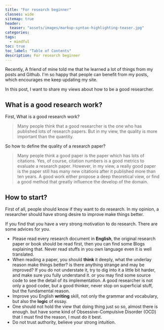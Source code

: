 ```yaml
---
title: "For research beginner"
classes: wide
sitemap: true
header:
  teaser: "assets/images/markup-syntax-highlighting-teaser.jpg"
categories:
tags:
  - mindful
toc: true
toc_label: "Table of Contents"
description: For research beginner
---
```


Recently, A friend of mine told me that he learned a lot of things from my posts and Github. I'm so happy that people can benefit from my posts, which encourages me keep updating my site.

In this post, I want to share my views about how to be a good researcher.  

## What is a good research work?

First, What is a good research work? 

> Many people think that a  good researcher is the one who has published lots of research papers. But in my view, the quality is more important than the quantity. 

So how to define the quality of a research paper?

> Many people think a good paper is the paper which has lots of citations. Yes, of course, citation numbers is a good metrics to evaluate a research paper. However, in my view, a really  good paper is the paper still has many new citations after it published more than ten years. A good work either propose a deep theoretical view, or find a good method that greatly influence the develop of the domain.

## How to start?

First of all, people should know if they want to do research. In my opinion, a researcher should have strong desire to improve make things better.

If you find that you have a very strong motivation to do research. There are some advices for you.

* Please read every research document in **English**, the original research paper or book should be read first, then you can find some Blogs explaining that. Never read stuffs in you own language even it is well translated.
* When reading a paper, you should **think** it deeply, what the underlay reason make things better? is there anything strange and may be improved? If you do not understate it, try to dig into it a little bit harder, and make sure you fully understand it. or you may find some source code to see the detail of its implementation. A good researcher is not only a good coder, but a good thinker, never stop on superficial stuff, but the fundamental reason.
* Improve you English **writing** skill, not only the grammar and vocabulary, but also the **logic** of essay.
* One should not hold the view that doing thing just so so, almost there is enough. but have some kind of  Obsessive-Compulsive Disorder (OCD) that I must find the reason, I must do it best.
* Do not trust authority, believe your strong intuition.







